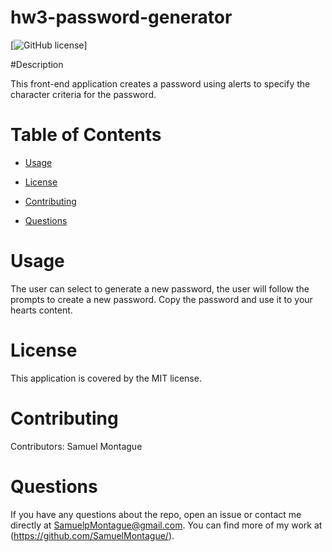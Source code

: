 # hw3-password-generator

[![GitHub license](https://img.shields.io/badge/license-MIT-blue.svg)]
  
#Description

This front-end application creates a password using alerts to specify the character criteria for the password. 

    
# Table of Contents

* [Usage](#usage)

* [License](#license)

* [Contributing](#contributing)

* [Questions](#questions)
    
 

# Usage

The user can select to generate a new password, the user will follow the prompts to create a new password. Copy the password and use it to your hearts content.

# License

This application is covered by the MIT license.
    
# Contributing

Contributors: Samuel Montague

# Questions

If you have any questions about the repo, open an issue or contact me directly at SamuelpMontague@gmail.com. You can find more of my work at (https://github.com/SamuelMontague/).
